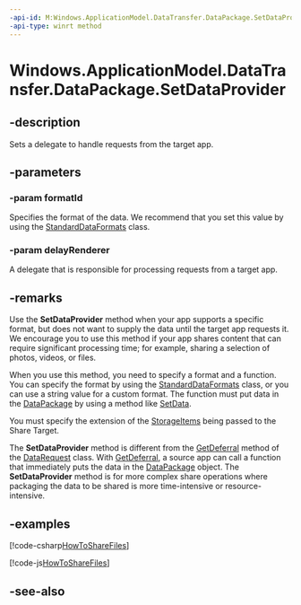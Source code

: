 ```yaml
---
-api-id: M:Windows.ApplicationModel.DataTransfer.DataPackage.SetDataProvider(System.String,Windows.ApplicationModel.DataTransfer.DataProviderHandler)
-api-type: winrt method
---
```


<!-- Method syntax
public void SetDataProvider(System.String formatId, Windows.ApplicationModel.DataTransfer.DataProviderHandler delayRenderer)
-->

# Windows.ApplicationModel.DataTransfer.DataPackage.SetDataProvider

## -description
Sets a delegate to handle requests from the target app.

## -parameters
### -param formatId
Specifies the format of the data. We recommend that you set this value by using the [StandardDataFormats](standarddataformats.md) class.

### -param delayRenderer
A delegate that is responsible for processing requests from a target app.

## -remarks
Use the **SetDataProvider** method when your app supports a specific format, but does not want to supply the data until the target app requests it. We encourage you to use this method if your app shares content that can require significant processing time; for example, sharing a selection of photos, videos, or files.

When you use this method, you need to specify a format and a function. You can specify the format by using the [StandardDataFormats](standarddataformats.md) class, or you can use a string value for a custom format. The function must put data in the [DataPackage](datapackage.md) by using a method like [SetData](datapackage_setdata.md).

You must specify the extension of the [StorageItems](standarddataformats_storageitems.md) being passed to the Share Target.

The **SetDataProvider** method is different from the [GetDeferral](datarequest_getdeferral.md) method of the [DataRequest](datarequest.md) class. With [GetDeferral](datarequest_getdeferral.md), a source app can call a function that immediately puts the data in the [DataPackage](datapackage.md) object. The **SetDataProvider** method is for more complex share operations where packaging the data to be shared is more time-intensive or resource-intensive.



## -examples


[!code-csharp[HowToShareFiles](../windows.applicationmodel.datatransfer/code/ShareMainBeta/cs/ShareFiles.xaml.cs#SnippetHowToShareFiles_CS)]

[!code-js[HowToShareFiles](../windows.applicationmodel.datatransfer/code/ShareMainBeta/javascript/js/ShareFiles.js#SnippetHowToShareFiles)]

## -see-also
